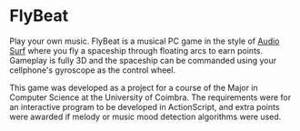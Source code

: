 # FlyBeat
Play your own music. FlyBeat is a musical PC game in the style of [Audio Surf](http://www.audio-surf.com/) where you fly a spaceship through floating arcs to earn points.
Gameplay is fully 3D and the spaceship can be commanded using  your cellphone's gyroscope as the control wheel.

This game was developed as a project for a course of the Major in Computer Science at the University of Coimbra. The requirements were for an interactive program to be developed in ActionScript, and extra points were awarded if melody or music mood detection algorithms were used.

